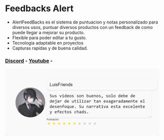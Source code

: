 # Feedbacks Alert
- AlertFeedBacks es el sistema de puntuacion y notas personalizado para diversos usos, puntuar diversos productos con un feedback de como puede llegar a mejorar su producto.
- Flexible para poder editar a tu gusto.
- Tecnologia adaptable en proyectos
- Capturas rapidas y de buena calidad.
### [Discord](https://discord.com/invite/Y2VUgTE) - [Youtube](https://www.youtube.com/@loquendoalert9590) -
![](feedback_20.png)
